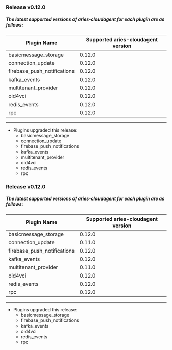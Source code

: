 ### Release v0.12.0
##### The latest supported versions of aries-cloudagent for each plugin are as follows:

| Plugin Name | Supported aries-cloudagent version |
| --- | --- |
|basicmessage_storage | 0.12.0|
|connection_update | 0.12.0|
|firebase_push_notifications | 0.12.0|
|kafka_events | 0.12.0|
|multitenant_provider | 0.12.0|
|oid4vci | 0.12.0|
|redis_events | 0.12.0|
|rpc | 0.12.0|
***
 - Plugins upgraded this release: 
	 - basicmessage_storage 
	 - connection_update 
	 - firebase_push_notifications 
	 - kafka_events 
	 - multitenant_provider 
	 - oid4vci 
	 - redis_events 
	 - rpc 
 
### Release v0.12.0
##### The latest supported versions of aries-cloudagent for each plugin are as follows:

| Plugin Name | Supported aries-cloudagent version |
| --- | --- |
|basicmessage_storage | 0.12.0|
|connection_update | 0.11.0|
|firebase_push_notifications | 0.12.0|
|kafka_events | 0.12.0|
|multitenant_provider | 0.11.0|
|oid4vci | 0.12.0|
|redis_events | 0.12.0|
|rpc | 0.12.0|
***
 - Plugins upgraded this release: 
	 - basicmessage_storage 
	 - firebase_push_notifications 
	 - kafka_events 
	 - oid4vci 
	 - redis_events 
	 - rpc 
 
